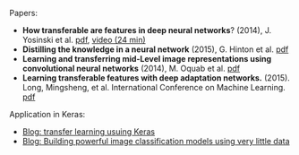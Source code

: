 Papers:

* **How transferable are features in deep neural networks**? (2014), J. Yosinski et al. [pdf](http://papers.nips.cc/paper/5347-how-transferable-are-features-in-deep-neural-networks.pdf), [video (24 min)](https://www.youtube.com/watch?v=IuyJRPxtJHU)
*  **Distilling the knowledge in a neural network** (2015), G. Hinton et al. [pdf](https://arxiv.org/pdf/1503.02531.pdf)
* **Learning and transferring mid-Level image representations using convolutional neural networks** (2014), M. Oquab et al. [pdf](https://www.cv-foundation.org/openaccess/content_cvpr_2014/papers/Oquab_Learning_and_Transferring_2014_CVPR_paper.pdf)
*  **Learning transferable features with deep adaptation networks.** (2015). Long, Mingsheng, et al. International Conference on Machine Learning. [pdf](http://proceedings.mlr.press/v37/long15.pdf)

Application in Keras:
* [Blog: transfer learning usuing Keras](https://medium.com/towards-data-science/transfer-learning-using-keras-d804b2e04ef8)
* [Blog: Building powerful image classification models using very little data](https://blog.keras.io/building-powerful-image-classification-models-using-very-little-data.html)

